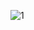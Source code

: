 ![1](https://user-images.githubusercontent.com/79703950/196136577-41cb1ca5-453a-445e-bf82-d1019f46fcbe.png)
